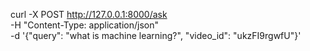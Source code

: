 

curl -X POST http://127.0.0.1:8000/ask \
  -H "Content-Type: application/json" \
  -d '{"query": "what is machine learning?", "video_id": "ukzFI9rgwfU"}'

